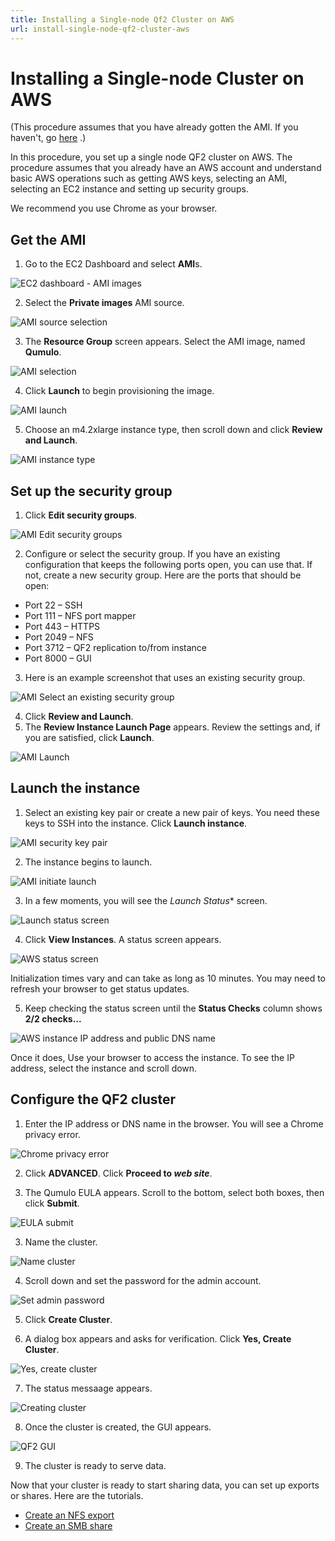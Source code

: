 ```yaml
---
title: Installing a Single-node Qf2 Cluster on AWS
url: install-single-node-qf2-cluster-aws
---
```

# Installing a Single-node Cluster on AWS

(This procedure assumes that you have already gotten the AMI. If you haven't, go [here](/evaluate/download/ami)
.)

In this procedure, you set up a single node QF2 cluster on AWS. The procedure assumes that you already have an AWS account and understand basic AWS operations such as getting AWS keys, selecting an AMI, selecting an EC2 instance and setting up security groups. 

We recommend you use Chrome as your browser.

## Get the AMI

1. Go to the EC2 Dashboard and select **AMI**s.

![EC2 dashboard - AMI images](images/aws-images-ami.png)

2. Select the **Private images** AMI source.

![AMI source selection](images/aws-ami-selection.png)

3. The **Resource Group** screen appears. Select the AMI image, named **Qumulo**.

![AMI selection](images/aws-ami-imagechoose.png)

4. Click **Launch** to begin provisioning the image.

![AMI launch](images/aws-ami-launch-1.png)

5. Choose an m4.2xlarge instance type, then scroll down and click **Review and Launch**. 

![AMI instance type](images/aws-ami-instancetype-launch.png)

## Set up the security group

1. Click **Edit security groups**.

![AMI Edit security groups](images/aws-ami-editsecuritygroups-1.png)

2. Configure or select the security group. If you have an existing configuration that keeps the following ports open, you can use that. If not, create a new security group. Here are the ports that should be open:

* Port 22 &ndash; SSH
* Port 111 &ndash; NFS port mapper
* Port 443 &ndash; HTTPS
* Port 2049 &ndash; NFS
* Port 3712 &ndash; QF2 replication to/from instance
* Port 8000 &ndash; GUI

3. Here is an example screenshot that uses an existing security group. 

![AMI Select an existing security group](images/aws-ami-selectexisting-sec-group-2.png)

4. Click **Review and Launch**.
5. The **Review Instance Launch Page** appears. Review the settings and, if you are satisfied, click **Launch**.

![AMI Launch](images/ami-reviewandlaunch.png)

## Launch the instance

1. Select an existing key pair or create a new pair of keys. You need these keys to SSH into the instance. Click **Launch instance**.

![AMI security key pair](images/ami-launch-seckeypair.png)

2. The instance begins to launch.

![AMI initiate launch](images/ami-initiateinstancelaunch.png)

3. In a few moments, you will see the *Launch Status** screen. 

![Launch status screen](images/aws-launch-status-1.png)

4. Click **View Instances**. A status screen appears.

![AWS status screen](images/aws-instance-status-1.png)

Initialization times vary and can take as long as 10 minutes. You may need to refresh your browser to get status updates.

5. Keep checking the status screen until the **Status Checks** column shows **2/2 checks...**

![AWS instance IP address and public DNS name](images/aws-address.png)

Once it does, Use your browser to access the instance. To see the IP address, select the instance and scroll down. 

## Configure the QF2 cluster

1. Enter the IP address or DNS name in the browser. You will see a Chrome privacy error.

![Chrome privacy error](images/chrome-privacyerror.png)

2. Click **ADVANCED**. Click **Proceed to *web site***.

3. The Qumulo EULA appears. Scroll to the bottom, select both boxes, then click **Submit**.

![EULA submit](images/chrome-eula-submit.png)

3. Name the cluster. 

![Name cluster](images/chrome-createcluster-name.png)

4. Scroll down and set the password for the admin account.

![Set admin password](images/chrome-adminpassword.png)

5. Click **Create Cluster**.

6. A dialog box appears and asks for verification. Click **Yes, Create Cluster**.

![Yes, create cluster](images/chrome-createcluster-verify.png)

7. The status messaage appears.

![Creating cluster](images/chrome-creatingcluster-dialog.png)

8. Once the cluster is created, the GUI appears.

![QF2 GUI](images/chrome-qumulo-gui.png)

9. The cluster is ready to serve data.

Now that your cluster is ready to start sharing data, you can set up exports or shares. Here are the tutorials.

* [Create an NFS export](/resources/how-to/create-an-nfs-export)
* [Create an SMB share](/resources/how-to/create-smb-share)








